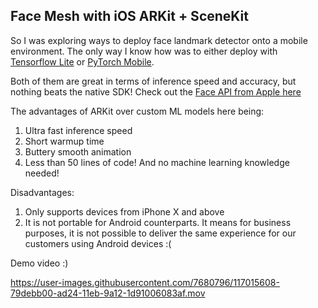 ## Face Mesh with iOS ARKit + SceneKit

So I was exploring ways to deploy face landmark detector onto a mobile environment. The only way I know how was to either deploy with [Tensorflow Lite](https://www.tensorflow.org/lite) or [PyTorch Mobile](https://pytorch.org/mobile/home/).

Both of them are great in terms of inference speed and accuracy, but nothing beats the native SDK! Check out the [Face API from Apple here](https://developer.apple.com/documentation/arkit/content_anchors/tracking_and_visualizing_faces)

The advantages of ARKit over custom ML models here being:

1. Ultra fast inference speed
2. Short warmup time
3. Buttery smooth animation
4. Less than 50 lines of code! And no machine learning knowledge needed!

Disadvantages:

1. Only supports devices from iPhone X and above
2. It is not portable for Android counterparts. It means for business purposes, it is not possible to deliver the same experience for our customers using Android devices :(

Demo video :)


https://user-images.githubusercontent.com/7680796/117015608-79debb00-ad24-11eb-9a12-1d91006083af.mov

